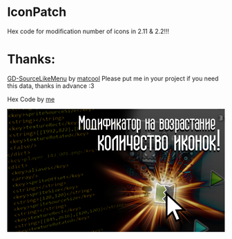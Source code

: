 # IconPatch 
Hex code for modification number of icons in 2.11 & 2.2!!!
# Thanks: 
[GD-SourceLikeMenu](https://github.com/matcool/GD-SourceLikeMenu?ysclid=lmuv55izmd263750843) by [matcool](https://github.com/matcool)
Please put me in your project if you need this data, thanks in advance :3

Hex Code by [me](https://www.youtube.com/@gmdguschin)

![](3.png)
